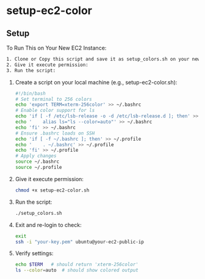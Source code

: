 # setup-ec2-color

## Setup

   To Run This on Your New EC2 Instance:
   ```bash
   1. Clone or Copy this script and save it as setup_colors.sh on your new EC2 instance.
   2. Give it execute permission:
   3. Run the script:
   ```

1. Create a script on your local machine (e.g., setup-ec2-color.sh):

   ```bash
   #!/bin/bash
   # Set terminal to 256 colors
   echo 'export TERM=xterm-256color' >> ~/.bashrc
   # Enable color support for ls
   echo 'if [ -f /etc/lsb-release -o -d /etc/lsb-release.d ]; then' >> ~/.bashrc
   echo '    alias ls="ls --color=auto"' >> ~/.bashrc
   echo 'fi' >> ~/.bashrc
   # Ensure .bashrc loads on SSH
   echo 'if [ -f ~/.bashrc ]; then' >> ~/.profile
   echo '    . ~/.bashrc' >> ~/.profile
   echo 'fi' >> ~/.profile
   # Apply changes
   source ~/.bashrc
   source ~/.profile
   ```

2. Give it execute permission:

   ```bash
   chmod +x setup-ec2-color.sh
   ```
3. Run the script:

   ```bash
   ./setup_colors.sh
   ```
4. Exit and re-login to check:

   ```bash
   exit
   ssh -i "your-key.pem" ubuntu@your-ec2-public-ip
   ```
3. Verify settings:

   ```bash
   echo $TERM   # should return 'xterm-256color'
   ls --color=auto  # should show colored output
   ```

